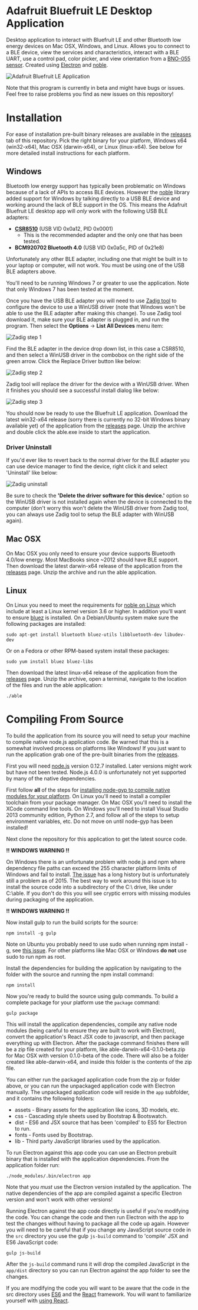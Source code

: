 # Adafruit Bluefruit LE Desktop Application

Desktop application to interact with Bluefruit LE and other Bluetooth low energy
devices on Mac OSX, Windows, and Linux.  Allows you to connect to a BLE device,
view the services and characteristics, interact with a BLE UART, use a control
pad, color picker, and view orientation from a [BNO-055 sensor](https://www.adafruit.com/products/2472).
Created using [Electron](http://electron.atom.io/) and [noble](https://github.com/sandeepmistry/noble).

![Adafruit Bluefruit LE Application](/docs/app.png?raw=true)

Note that this program is currently in beta and might have bugs or issues.  Feel
free to raise problems you find as new issues on this repository!

# Installation

For ease of installation pre-built binary releases are available in the [releases](https://github.com/adafruit/adafruit-bluefruit-le-desktop/releases)
tab of this repository.  Pick the right binary for your platform, Windows x64 (win32-x64),
Mac OSX (darwin-x64), or Linux (linux-x64).  See below for more detailed install
instructions for each platform.

## Windows

Bluetooth low energy support has typically been problematic on Windows because of
a lack of APIs to access BLE devices.  However the [noble](https://github.com/sandeepmistry/noble)
library added support for Windows by talking directly to a USB BLE device and
working around the lack of BLE support in the OS.  This means the Adafruit
Bluefruit LE desktop app will *only* work with the following USB BLE adapters:

*   **[CSR8510](https://www.adafruit.com/products/1327)** (USB VID 0x0a12, PID 0x0001)
    - This is the recommended adapter and the only one that has been tested.
*   **BCM920702 Bluetooth 4.0**	(USB VID 0x0a5c, PID of 0x21e8)

Unfortunately any other BLE adapter, including one that might be built in to your
laptop or computer, will not work.  You must be using one of the USB BLE adapters
above.

You'll need to be running Windows 7 or greater to use the application.  Note that
only Windows 7 has been tested at the moment.

Once you have the USB BLE adapter you will need to use [Zadig tool](http://zadig.akeo.ie/)
to configure the device to use a WinUSB driver (note that Windows won't be able to
use the BLE adapter after making this change).  To use Zadig tool download it,
make sure your BLE adapter is plugged in, and run the program.  Then select the
**Options** -> **List All Devices** menu item:

![Zadig step 1](/docs/zadig1.png?raw=true)

Find the BLE adapter in the device drop down list, in this case a CSR8510, and
then select a WinUSB driver in the combobox on the right side of the green arrow.
Click the Replace Driver button like below:

![Zadig step 2](/docs/zadig2.png?raw=true)

Zadig tool will replace the driver for the device with a WinUSB driver.  When it
finishes you should see a successful install dialog like below:

![Zadig step 3](/docs/zadig3.png?raw=true)

You should now be ready to use the Bluefruit LE application.  Download the
latest win32-x64 release (sorry there is currently no 32-bit Windows binary
available yet) of the application from the
[releases](https://github.com/adafruit/adafruit-bluefruit-le-desktop/releases)
page. Unzip the archive and double click the able.exe inside to start the
application.

### Driver Uninstall

If you'd ever like to revert back to the normal driver for the BLE adapter you can
use device manager to find the device, right click it and select 'Uninstall' like
below:

![Zadig uninstall](/docs/zadig4.png?raw=true)

Be sure to check the **'Delete the driver software for this device.'** option so
the WinUSB driver is not installed again when the device is connected to the computer
(don't worry this won't delete the WinUSB driver from Zadig tool, you can always
use Zadig tool to setup the BLE adapter with WinUSB again).

## Mac OSX

On Mac OSX you only need to ensure your device supports Bluetooth 4.0/low
energy. Most MacBooks since ~2012 should have BLE support.  Then download the
latest darwin-x64 release of the application from the
[releases](https://github.com/adafruit/adafruit-bluefruit-le-desktop/releases)
page.  Unzip the archive and run the able application.

## Linux

On Linux you need to meet the requirements for [noble on Linux](https://github.com/sandeepmistry/noble#linux-ubuntu)
which include at least a Linux kernel version 3.6 or higher.  In addition you'll
want to ensure [bluez](http://www.bluez.org/) is installed.  On a Debian/Ubuntu
system make sure the following packages are installed:

    sudo apt-get install bluetooth bluez-utils libbluetooth-dev libudev-dev

Or on a Fedora or other RPM-based system install these packages:

    sudo yum install bluez bluez-libs

Then download the latest linux-x64 release of the application from the
[releases](https://github.com/adafruit/adafruit-bluefruit-le-desktop/releases)
page.  Unzip the archive, open a terminal, navigate to the location of the files
and run the able application:

    ./able

# Compiling From Source

To build the application from its source you will need to setup your machine
to compile native node.js application code.  Be warned that this is a somewhat
involved process on platforms like Windows!  If you just want to run the application
grab one of the pre-built binaries from the [releases](https://github.com/adafruit/adafruit-bluefruit-le-desktop/releases).

First you will need [node.js](https://nodejs.org/en/) version 0.12.7 installed.
Later versions might work but have not been tested.  Node.js 4.0.0 is unfortunately
not yet supported by many of the native dependencies.

First follow **all** of the steps for [installing node-gyp to compile native modules for your platform](https://github.com/nodejs/node-gyp#installation).
On Linux you'll need to install a compiler toolchain from your package manager.
On Mac OSX you'll need to install the XCode command line tools.  On Windows you'll
need to install Visual Studio 2013 community edition, Python 2.7, and follow all
of the steps to setup environment variables, etc.  Do not move on until node-gyp
has been installed!

Next clone the repository for this application to get the latest source code.

**!! WINDOWS WARNING !!**

On Windows there is an unfortunate problem with node.js and npm where dependency
file paths can exceed the 255 character platform limits of Windows and fail to
install.  [The issue](https://github.com/nodejs/node-v0.x-archive/issues/6960)
has a long history but is unfortunately still a problem as of 2015.  The best way
to work around this issue is to install the source code into a subdirectory of
the C:\ drive, like under C:\able.  If you don't do this you will see cryptic
errors with missing modules during packaging of the application.

**!! WINDOWS WARNING !!**

Now install gulp to run the build scripts for the source:

    npm install -g gulp

Note on Ubuntu you probably need to use sudo when running npm install -g, see
[this issue](http://askubuntu.com/questions/376950/npm-installed-packages-are-not-accessible).
For other platforms like Mac OSX or Windows **do not** use sudo to run npm as root.

Install the dependencies for building the application by navigating to the folder
with the source and running the npm install command:

    npm install

Now you're ready to build the source using gulp commands.  To build a complete
package for your platform use the `package` command:

    gulp package

This will install the application dependencies, compile any native node modules
(being careful to ensure they are built to work with Electron), convert the
application's React JSX code to javascript, and then package everything up with
Electron.  After the package command finishes there will be a zip file created
for your platform, like able-darwin-x64-0.1.0-beta.zip for Mac OSX with version
0.1.0-beta of the code.  There will also be a folder created like able-darwin-x64,
and inside this folder is the contents of the zip file.

You can either run the packaged application code from the zip or folder above, or
you can run the unpackaged application code with Electron manually.  The unpackaged
application code will reside in the `app` subfolder, and it contains the following
folders:
*   assets - Binary assets for the application like icons, 3D models, etc.
*   css - Cascading style sheets used by Bootstrap & Bootswatch.
*   dist - ES6 and JSX source that has been 'compiled' to ES5 for Electron to run.
*   fonts - Fonts used by Bootstrap.
*   lib - Third party JavaScript libraries used by the application.

To run Electron against this app code you can use an Electron prebuilt binary
that is installed with the application dependencies.  From the application folder
run:

    ./node_modules/.bin/electron app

Note that you *must* use the Electron version installed by the application.  The
native dependencies of the app are compiled against a specific Electron version
and won't work with other versions!

Running Electron against the app code directly is useful if you're modifying the
code.  You can change the code and then run Electron with the app to test the changes
without having to package all the code up again.  However you will need to be careful
that if you change any JavaScript source code in the `src` directory you use the
gulp `js-build` command to 'compile' JSX and ES6 JavaScript code:

    gulp js-build

After the `js-build` command runs it will drop the compiled JavaScript in the
`app/dist` directory so you can run Electron against the app folder to see the
changes.

If you are modifying the code you will want to be aware that the code in the src
directory uses [ES6](https://github.com/lukehoban/es6features) and the
[React](https://facebook.github.io/react/) framework.  You will want to familiarize
yourself with [using React](https://facebook.github.io/react/docs/getting-started.html).
